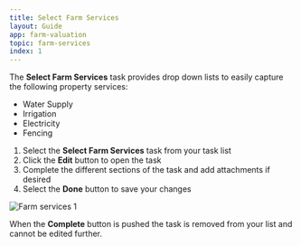 ```yaml
---
title: Select Farm Services
layout: Guide
app: farm-valuation
topic: farm-services
index: 1
---
```


The **Select Farm Services** task provides drop down lists to easily capture the following property services:

+ Water Supply
+ Irrigation
+ Electricity
+ Fencing

1. Select the **Select Farm Services** task  from your task list
2. Click the **Edit** button to open the task
2. Complete the different sections of the task and add attachments if desired
3. Select the **Done** button to save your changes

![Farm services 1](/images/guides/farm-valuation/ENT_farm_services.png)

When the **Complete** button is pushed the task is removed from your list and cannot be edited further.